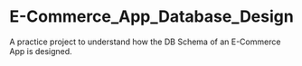 # E-Commerce_App_Database_Design
A practice project to understand how the DB Schema of an E-Commerce App is designed.
